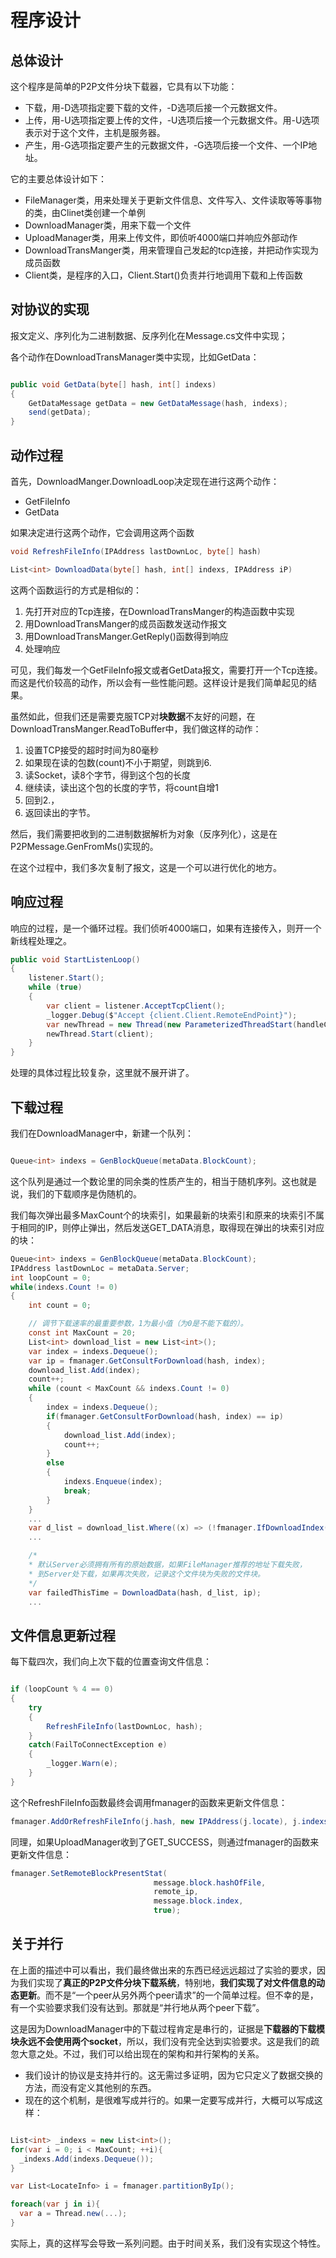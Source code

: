 # 程序设计

## 总体设计

这个程序是简单的P2P文件分块下载器，它具有以下功能：

+ 下载，用-D选项指定要下载的文件，-D选项后接一个元数据文件。
+ 上传，用-U选项指定要上传的文件，-U选项后接一个元数据文件。用-U选项表示对于这个文件，主机是服务器。
+ 产生，用-G选项指定要产生的元数据文件，-G选项后接一个文件、一个IP地址。

它的主要总体设计如下：

+ FileManager类，用来处理关于更新文件信息、文件写入、文件读取等等事物的类，由Clinet类创建一个单例
+ DownloadManager类，用来下载一个文件
+ UploadManager类，用来上传文件，即侦听4000端口并响应外部动作
+ DownloadTransManger类，用来管理自己发起的tcp连接，并把动作实现为成员函数
+ Client类，是程序的入口，Client.Start()负责并行地调用下载和上传函数

## 对协议的实现

报文定义、序列化为二进制数据、反序列化在Message.cs文件中实现；

各个动作在DownloadTransManager类中实现，比如GetData：

```csharp

public void GetData(byte[] hash, int[] indexs)
{
    GetDataMessage getData = new GetDataMessage(hash, indexs);
    send(getData);
}

```

## 动作过程

首先，DownloadManger.DownloadLoop决定现在进行这两个动作：

+ GetFileInfo
+ GetData

如果决定进行这两个动作，它会调用这两个函数

```csharp
void RefreshFileInfo(IPAddress lastDownLoc, byte[] hash)
```

```csharp
List<int> DownloadData(byte[] hash, int[] indexs, IPAddress iP)
```

这两个函数运行的方式是相似的：

1. 先打开对应的Tcp连接，在DownloadTransManger的构造函数中实现
2. 用DownloadTransManger的成员函数发送动作报文
3. 用DownloadTransManger.GetReply()函数得到响应
4. 处理响应

可见，我们每发一个GetFileInfo报文或者GetData报文，需要打开一个Tcp连接。而这是代价较高的动作，所以会有一些性能问题。这样设计是我们简单起见的结果。

虽然如此，但我们还是需要克服TCP对**块数据**不友好的问题，在DownloadTransManger.ReadToBuffer中，我们做这样的动作：

1. 设置TCP接受的超时时间为80毫秒
2. 如果现在读的包数(count)不小于期望，则跳到6.
3. 读Socket，读8个字节，得到这个包的长度
4. 继续读，读出这个包的长度的字节，将count自增1
5. 回到2.，
6. 返回读出的字节。

然后，我们需要把收到的二进制数据解析为对象（反序列化），这是在P2PMessage.GenFromMs()实现的。

在这个过程中，我们多次复制了报文，这是一个可以进行优化的地方。

## 响应过程

响应的过程，是一个循环过程。我们侦听4000端口，如果有连接传入，则开一个新线程处理之。

```csharp
public void StartListenLoop()
{
    listener.Start();
    while (true)
    {
        var client = listener.AcceptTcpClient();
        _logger.Debug($"Accept {client.Client.RemoteEndPoint}");
        var newThread = new Thread(new ParameterizedThreadStart(handleConnection));
        newThread.Start(client);
    }
}
```

处理的具体过程比较复杂，这里就不展开讲了。

## 下载过程

我们在DownloadManager中，新建一个队列：

```csharp

Queue<int> indexs = GenBlockQueue(metaData.BlockCount);

```

这个队列是通过一个数论里的同余类的性质产生的，相当于随机序列。这也就是说，我们的下载顺序是伪随机的。

我们每次弹出最多MaxCount个的块索引，如果最新的块索引和原来的块索引不属于相同的IP，则停止弹出，然后发送GET_DATA消息，取得现在弹出的块索引对应的块：

```csharp
Queue<int> indexs = GenBlockQueue(metaData.BlockCount);
IPAddress lastDownLoc = metaData.Server;
int loopCount = 0;
while(indexs.Count != 0)
{
    int count = 0;

    // 调节下载速率的最重要参数，1为最小值（为0是不能下载的）。
    const int MaxCount = 20;
    List<int> download_list = new List<int>();
    var index = indexs.Dequeue();
    var ip = fmanager.GetConsultForDownload(hash, index);
    download_list.Add(index);
    count++;
    while (count < MaxCount && indexs.Count != 0)
    {
        index = indexs.Dequeue();
        if(fmanager.GetConsultForDownload(hash, index) == ip)
        {
            download_list.Add(index);
            count++;
        }
        else
        {
            indexs.Enqueue(index);
            break;
        }
    }
    ...
    var d_list = download_list.Where((x) => (!fmanager.IfDownloadIndex(hash, x))).ToArray();
    ...

    /*
    * 默认Server必须拥有所有的原始数据，如果FileManager推荐的地址下载失败，
    * 到Server处下载，如果再次失败，记录这个文件块为失败的文件块。
    */
    var failedThisTime = DownloadData(hash, d_list, ip);
    ...
```

## 文件信息更新过程

每下载四次，我们向上次下载的位置查询文件信息：

```csharp

if (loopCount % 4 == 0)
{
    try
    {
        RefreshFileInfo(lastDownLoc, hash);
    }
    catch(FailToConnectException e)
    {
        _logger.Warn(e);
    }
}

```

这个RefreshFileInfo函数最终会调用fmanager的函数来更新文件信息：

```csharp
fmanager.AddOrRefreshFileInfo(j.hash, new IPAddress(j.locate), j.indexs);
```

同理，如果UploadManager收到了GET_SUCCESS，则通过fmanager的函数来更新文件信息：

```csharp
fmanager.SetRemoteBlockPresentStat(
                                message.block.hashOfFile,
                                remote_ip,
                                message.block.index,
                                true);
```

## 关于并行

在上面的描述中可以看出，我们最终做出来的东西已经远远超过了实验的要求，因为我们实现了**真正的P2P文件分块下载系统**，特别地，**我们实现了对文件信息的动态更新**。而不是“一个peer从另外两个peer请求”的一个简单过程。但不幸的是，有一个实验要求我们没有达到。那就是“并行地从两个peer下载”。

这是因为DownloadManager中的下载过程肯定是串行的，证据是**下载器的下载模块永远不会使用两个socket**，所以，我们没有完全达到实验要求。这是我们的疏忽大意之处。不过，我们可以给出现在的架构和并行架构的关系。

+ 我们设计的协议是支持并行的。这无需过多证明，因为它只定义了数据交换的方法，而没有定义其他别的东西。
+ 现在的这个机制，是很难写成并行的。如果一定要写成并行，大概可以写成这样：

```c#

List<int> _indexs = new List<int>();
for(var i = 0; i < MaxCount; ++i){
  _indexs.Add(indexs.Dequeue());
}

var List<LocateInfo> i = fmanager.partitionByIp();

foreach(var j in i){
  var a = Thread.new(...);
}

```

实际上，真的这样写会导致一系列问题。由于时间关系，我们没有实现这个特性。

